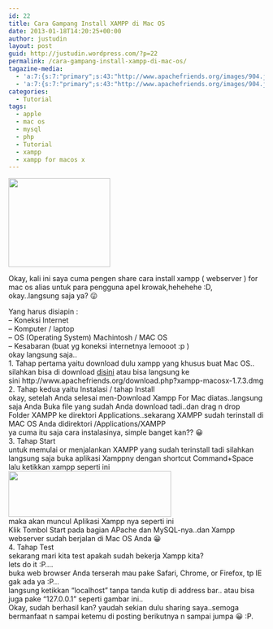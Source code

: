 ```yaml
---
id: 22
title: Cara Gampang Install XAMPP di Mac OS
date: 2013-01-18T14:20:25+00:00
author: justudin
layout: post
guid: http://justudin.wordpress.com/?p=22
permalink: /cara-gampang-install-xampp-di-mac-os/
tagazine-media:
  - 'a:7:{s:7:"primary";s:43:"http://www.apachefriends.org/images/904.jpg";s:6:"images";a:4:{s:53:"http://justudin.files.wordpress.com/2013/01/xampp.jpg";a:6:{s:8:"file_url";s:53:"http://justudin.files.wordpress.com/2013/01/xampp.jpg";s:5:"width";i:200;s:6:"height";i:176;s:4:"type";s:5:"image";s:4:"area";i:35200;s:9:"file_path";b:0;}s:56:"http://justudin.files.wordpress.com/2013/01/picture1.png";a:6:{s:8:"file_url";s:56:"http://justudin.files.wordpress.com/2013/01/picture1.png";s:5:"width";i:339;s:6:"height";i:96;s:4:"type";s:5:"image";s:4:"area";i:32544;s:9:"file_path";b:0;}s:56:"http://justudin.files.wordpress.com/2013/01/picture2.png";a:6:{s:8:"file_url";s:56:"http://justudin.files.wordpress.com/2013/01/picture2.png";s:5:"width";i:210;s:6:"height";i:134;s:4:"type";s:5:"image";s:4:"area";i:28140;s:9:"file_path";b:0;}s:43:"http://www.apachefriends.org/images/904.jpg";a:6:{s:8:"file_url";s:43:"http://www.apachefriends.org/images/904.jpg";s:5:"width";i:500;s:6:"height";i:409;s:4:"type";s:5:"image";s:4:"area";i:204500;s:9:"file_path";s:0:"";}}s:6:"videos";a:0:{}s:11:"image_count";i:4;s:6:"author";s:8:"31399586";s:7:"blog_id";s:8:"32019069";s:9:"mod_stamp";s:19:"2013-01-18 14:20:47";}'
  - 'a:7:{s:7:"primary";s:43:"http://www.apachefriends.org/images/904.jpg";s:6:"images";a:4:{s:53:"http://justudin.files.wordpress.com/2013/01/xampp.jpg";a:6:{s:8:"file_url";s:53:"http://justudin.files.wordpress.com/2013/01/xampp.jpg";s:5:"width";i:200;s:6:"height";i:176;s:4:"type";s:5:"image";s:4:"area";i:35200;s:9:"file_path";b:0;}s:56:"http://justudin.files.wordpress.com/2013/01/picture1.png";a:6:{s:8:"file_url";s:56:"http://justudin.files.wordpress.com/2013/01/picture1.png";s:5:"width";i:339;s:6:"height";i:96;s:4:"type";s:5:"image";s:4:"area";i:32544;s:9:"file_path";b:0;}s:56:"http://justudin.files.wordpress.com/2013/01/picture2.png";a:6:{s:8:"file_url";s:56:"http://justudin.files.wordpress.com/2013/01/picture2.png";s:5:"width";i:210;s:6:"height";i:134;s:4:"type";s:5:"image";s:4:"area";i:28140;s:9:"file_path";b:0;}s:43:"http://www.apachefriends.org/images/904.jpg";a:6:{s:8:"file_url";s:43:"http://www.apachefriends.org/images/904.jpg";s:5:"width";i:500;s:6:"height";i:409;s:4:"type";s:5:"image";s:4:"area";i:204500;s:9:"file_path";s:0:"";}}s:6:"videos";a:0:{}s:11:"image_count";i:4;s:6:"author";s:8:"31399586";s:7:"blog_id";s:8:"32019069";s:9:"mod_stamp";s:19:"2013-01-18 14:20:47";}'
categories:
  - Tutorial
tags:
  - apple
  - mac os
  - mysql
  - php
  - Tutorial
  - xampp
  - xampp for macos x
---
```

<div>
  <img alt="" src="https://justudin.com/files/uploads/2013/01/xampp.jpg?w=200" width="200" height="175" border="0" />
</div>

Okay, kali ini saya cuma pengen share cara install xampp ( webserver ) for mac os alias untuk para pengguna apel krowak,hehehehe :D, okay..langsung saja ya? 😛

<!--more-->

<div>
  Yang harus disiapin :
</div>

<div>
  &#8211; Koneksi Internet
</div>

<div>
  &#8211; Komputer / laptop
</div>

<div>
  &#8211; OS (Operating System) Machintosh / MAC OS
</div>

<div>
  &#8211; Kesabaran (buat yg koneksi internetnya lemooot :p )
</div>

<div>
</div>

<div>
  okay langsung saja..
</div>

<div>
  1. Tahap pertama yaitu download dulu xampp yang khusus buat Mac OS.. silahkan bisa di download <a href="http://www.apachefriends.org/download.php?xampp-macosx-1.7.3.dmg">disini</a> atau bisa langsung ke sini http://www.apachefriends.org/download.php?xampp-macosx-1.7.3.dmg
</div>

<div>
</div>

<div>
  2. Tahap kedua yaitu Instalasi / tahap Install
</div>

<div>
  okay, setelah Anda selesai men-Download Xampp For Mac diatas..langsung saja Anda Buka file yang sudah Anda download tadi..dan drag n drop Folder XAMPP ke direktori Applications..sekarang XAMPP sudah terinstall di MAC OS Anda didirektori /Applications/XAMPP
</div>

<div>
  ya cuma itu saja cara instalasinya, simple banget kan?? 😀
</div>

<div>
</div>

<div>
  3. Tahap Start
</div>

<div>
  untuk memulai or menjalankan XAMPP yang sudah terinstall tadi silahkan langsung saja buka aplikasi Xamppny dengan shortcut Command+Space lalu ketikkan xampp seperti ini
</div>

<div>
  <a href="https://justudin.com/files/uploads/2013/01/picture1.png"><img alt="" src="https://justudin.com/files/uploads/2013/01/picture1.png?w=300" width="320" height="90" border="0" /></a>
</div>

<div>
</div>

<div>
  maka akan muncul Aplikasi Xampp nya seperti ini
</div>

<div>
</div>

<div>
  <a href="http://justudin.files.wordpress.com/2013/01/picture2.png?w=210"><img alt="" src="http://justudin.files.wordpress.com/2013/01/picture2.png?w=210" border="0" /></a>
</div>

<div>
</div>

<div>
  Klik Tombol Start pada bagian APache dan MySQL-nya..dan Xampp webserver sudah berjalan di Mac OS Anda 😀
</div>

<div>
</div>

<div>
  4. Tahap Test
</div>

<div>
  sekarang mari kita test apakah sudah bekerja Xampp kita?
</div>

<div>
  lets do it :P&#8230;.
</div>

<div>
  buka web browser Anda terserah mau pake Safari, Chrome, or Firefox, tp IE gak ada ya :P&#8230;
</div>

<div>
  langsung ketikkan &#8220;localhost&#8221; tanpa tanda kutip di address bar.. atau bisa juga pake &#8220;127.0.0.1&#8221; seperti gambar ini..
</div>

<div>
  <a href="http://www.apachefriends.org/images/904.jpg"><img alt="" src="http://www.apachefriends.org/images/904.jpg" border="0" /></a>
</div>

<div>
</div>

<div>
  Okay, sudah berhasil kan? yaudah sekian dulu sharing saya..semoga bermanfaat n sampai ketemu di posting berikutnya n sampai jumpa 😀 :P.
</div>